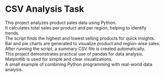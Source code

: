 # CSV Analysis Task

This project analyzes product sales data using Python.  
It calculates total sales per product and per region, helping to identify trends.  
The script finds the highest and lowest selling products for quick insights.  
Bar and pie charts are generated to visualize product and region-wise sales.  
After running the script, a summary CSV file is created automatically.  
This project demonstrates practical use of pandas for data analysis.  
Matplotlib is used for simple and clear visualizations.  
A small example of combining Python programming with real-world data analysis.

